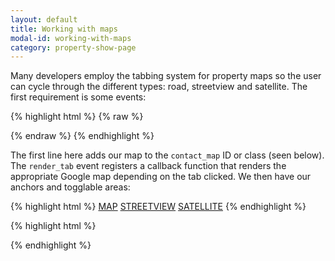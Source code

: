 ```yaml
---
layout: default
title: Working with maps
modal-id: working-with-maps
category: property-show-page
---
```

Many developers employ the tabbing system for property maps so the user can cycle through the different types: road, streetview and satellite. The first requirement is some events:

{% highlight html %}
{% raw %}
<script>
 Ctesius.addConfig('small_map_element', 'contact_map')
 Ctesius.registerEvent('render_tab', function(tab_name){
  switch(tab_name){
   case 'map':
    {% gmap_for property as roadmap in single_map %}
    break;
   case 'streetview':
    {% gmap_for property as streetview in streetview %}
    break;
   case 'satellite':
    {% gmap_for property as satellite in satellite %}
    break;
   }
 });
</script>
{% endraw %}
{% endhighlight %}

The first line here adds our map to the ``contact_map`` ID or class (seen below). The ``render_tab`` event registers a callback function that renders the appropriate Google map depending on the tab clicked. We then have our anchors and togglable areas:

{% highlight html %}
<a class="selected" id="tab_map" href="#tabs/map">MAP</a>
<a id="tab_streetview" href="#tabs/streetview">STREETVIEW</a>
<a id="tab_satellite" href="#tabs/satellite">SATELLITE</a>
{% endhighlight %}

{% highlight html %}
<div id="togglable_map" class="togglable_area">
 <div id="contact_map"></div>
</div>
<div id="togglable_streetview" class="togglable_area hidden">
 <div id='streetview' class="google_map_container"></div>
</div>
<div id="togglable_satellite" class="togglable_area hidden">
 <div id='satellite' class="google_map_container"></div>
</div>
{% endhighlight %}